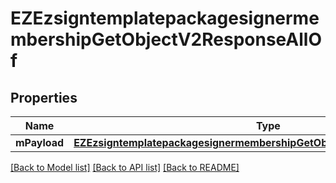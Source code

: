 # EZEzsigntemplatepackagesignermembershipGetObjectV2ResponseAllOf

## Properties
Name | Type | Description | Notes
------------ | ------------- | ------------- | -------------
**mPayload** | [**EZEzsigntemplatepackagesignermembershipGetObjectV2ResponseMPayload***](EZEzsigntemplatepackagesignermembershipGetObjectV2ResponseMPayload.md) |  | 

[[Back to Model list]](../README.md#documentation-for-models) [[Back to API list]](../README.md#documentation-for-api-endpoints) [[Back to README]](../README.md)



